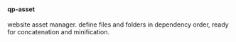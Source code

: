 #### qp-asset

website asset manager. define files and folders in dependency order, ready for concatenation and minification.
